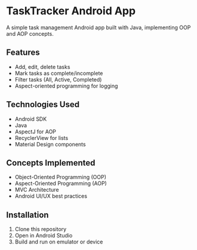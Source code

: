 # TaskTracker Android App

A simple task management Android app built with Java, implementing OOP and AOP concepts.

## Features
- Add, edit, delete tasks
- Mark tasks as complete/incomplete
- Filter tasks (All, Active, Completed)
- Aspect-oriented programming for logging

## Technologies Used
- Android SDK
- Java
- AspectJ for AOP
- RecyclerView for lists
- Material Design components

## Concepts Implemented
- Object-Oriented Programming (OOP)
- Aspect-Oriented Programming (AOP)
- MVC Architecture
- Android UI/UX best practices

## Installation
1. Clone this repository
2. Open in Android Studio
3. Build and run on emulator or device
